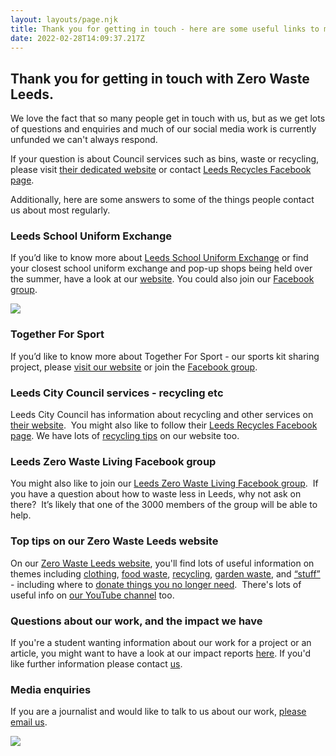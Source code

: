 ```yaml
---
layout: layouts/page.njk
title: Thank you for getting in touch - here are some useful links to more info
date: 2022-02-28T14:09:37.217Z
---
```

## Thank you for getting in touch with Zero Waste Leeds.

We love the fact that so many people get in touch with us, but as we get lots of questions and enquiries and much of our social media work is currently unfunded we can't always respond. 

If your question is about Council services such as bins, waste or recycling, please visit [their dedicated website](https://www.leeds.gov.uk/residents/bins-and-recycling) or contact [Leeds Recycles Facebook page](https://www.facebook.com/LeedsRecycles). 

Additionally, here are some answers to some of the things people contact us about most regularly.  

### Leeds School Uniform Exchange

If you’d like to know more about [Leeds School Uniform Exchange](https://leedsuniformexchange.org.uk/) or find your closest school uniform exchange and pop-up shops being held over the summer, have a look at our [website](https://leedsuniformexchange.org.uk/). You could also join our [Facebook group](https://www.facebook.com/groups/leedsschooluniformexchange/).  

![](/uploads/artboard-16-100.jpg)

### Together For Sport

If you’d like to know more about Together For Sport - our sports kit sharing project, please [visit our website](https://www.zerowasteleeds.org.uk/projects/together-for-sport/) or join the [Facebook group](https://www.facebook.com/groups/1362989497479061). 

### Leeds City Council services - recycling etc

Leeds City Council has information about recycling and other services on [their website](https://www.leeds.gov.uk/residents/bins-and-recycling).  You might also like to follow their [Leeds Recycles Facebook page](https://www.facebook.com/LeedsRecycles).  We have lots of [recycling tips](https://www.zerowasteleeds.org.uk/tag/recycling/) on our website too.  

### Leeds Zero Waste Living Facebook group

You might also like to join our [Leeds Zero Waste Living Facebook group](https://www.facebook.com/LeedsRecycles).  If you have a question about how to waste less in Leeds, why not ask on there?  It’s likely that one of the 3000 members of the group will be able to help.  

### Top tips on our Zero Waste Leeds website

On our [Zero Waste Leeds website](https://www.zerowasteleeds.org.uk/), you'll find lots of useful information on themes including [clothing](https://www.zerowasteleeds.org.uk/projects/zero-waste-clothing/), [food waste](https://www.zerowasteleeds.org.uk/tag/food-waste/), [recycling](https://www.zerowasteleeds.org.uk/tag/recycling/), [garden waste](https://www.zerowasteleeds.org.uk/tag/garden-waste/), and [“stuff”](https://www.zerowasteleeds.org.uk/tag/stuff/) - including where to [donate things you no longer need](https://www.zerowasteleeds.org.uk/tips/donating-and-buying-secondhand-stuff/).  There's lots of useful info on [our YouTube channel](https://www.youtube.com/channel/UCD4AOnL4OuGUnxHqDi_5ghQ) too.  

### Questions about our work, and the impact we have

If you're a student wanting information about our work for a project or an article, you might want to have a look at our impact reports [here](https://issuu.com/zerowasteleeds).  If you'd like further information please contact [us](mailto:info@zerowasteleeds.org.uk).  

### Media enquiries

If you are a journalist and would like to talk to us about our work, [please email us](mailto:info@zerowasteleeds.org.uk).  

![](/uploads/copy-of-facebook-cover-2-.png)